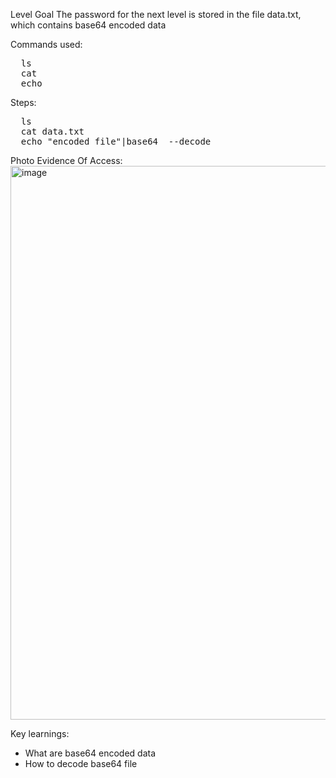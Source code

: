 Level Goal
The password for the next level is stored in the file data.txt, which contains base64 encoded data

Commands used:
<pre>
  ls
  cat
  echo
</pre>

Steps:
<pre>
  ls
  cat data.txt
  echo "encoded_file"|base64  --decode
</pre>

Photo Evidence Of Access:
<img width="1416" height="886" alt="image" src="https://github.com/user-attachments/assets/c857e689-57e2-47b3-942d-77b551f45cb4" />

Key learnings:
- What are base64 encoded data
- How to decode base64 file
  

